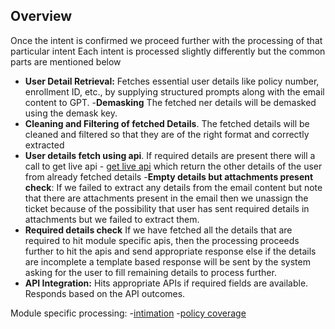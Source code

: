 ## Overview

Once the intent is confirmed we proceed further with the processing of that particular intent
Each intent is processed slightly differently but the common parts are mentioned below

- **User Detail Retrieval:** Fetches essential user details like policy number, enrollment ID, etc., by supplying structured prompts along with the email content to GPT.
-**Demasking** The fetched ner details will be demasked using the demask key.
- **Cleaning and Filtering of fetched Details**. The fetched details will be cleaned and filtered so that they are of the right format and correctly extracted
- **User details fetch using api**. If required details are present there will a call to get live api - [get live api](/get_live_api.md) which return the other details of the user from already fetched details
-**Empty details but attachments present check**: If we failed to extract any details from the email content but note that there are attachments present in the email then we unassign the ticket because of the possibility that user has sent required details in attachments but we failed to extract them.
- **Required details check** If we have fetched all the details that are required to hit module specific apis, then the processing proceeds further to hit the apis and send appropriate response else if the details are incomplete a template based response will be sent by the system asking for the user to fill remaining details to process further.
- **API Integration:** Hits appropriate APIs if required fields are available. Responds based on the API outcomes.


Module specific processing:
-[intimation](/intent_processing/intimation.md)
-[policy coverage](/intent_processing/policy_coverage.md)

